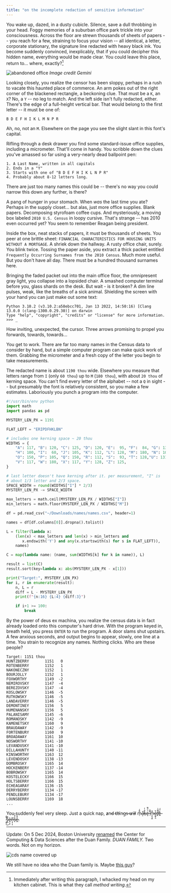 ```yaml
---
title: "on the incomplete redaction of sensitive information"
---
```


You wake up, dazed, in a dusty cubicle. Silence, save a dull throbbing in your head. Foggy memories of a suburban office park trickle into your consciousness. Across the floor are strewn thousands of sheets of papers -- you reach for a few, straining to focus your vision -- all identical, a letter, corporate stationary, the signature line redacted with heavy black ink. You become suddenly convinced, inexplicably, that if you could decipher this hidden name, everything would be made clear. You could leave this place, return to... where, exactly?[^1]

[^1]: Immediately after writing this paragraph, I whacked my head on my kitchen cabinet. This is what they call _method writing_.

![abandoned office](/assets/img/redact/office.png)
*Image credit Gemini*

Looking closely, you realize the censor has been sloppy, perhaps in a rush to vacate this haunted place of commerce. An arm pokes out of the right corner of the blackened rectangle, a beckoning clue. That must be a `K`, an `X`? No, a `Y` -- no leg to match. And the left side isn't fully redacted, either. There's the edge of a full-height vertical bar. That would belong to the first letter -- it must be one of:

```
B D E F H I K L M N P R
```

Ah, no, not an `M`. Elsewhere on the page you see the slight slant in this font's capital.

Rifling through a desk drawer you find some standard-issue office supplies, including a micrometer. That'll come in handy. You scribble down the clues you've amassed so far using a very-nearly dead ballpoint pen:

```
1. A Last Name, written in all capitals
2. Ends in a "Y"
3. Starts with one of "B D E F H I K L N P R"
4. Probably about 8-12 letters long.
```

There are just too many names this could be -- there's no way you could narrow this down any further, is there?

A pang of hunger in your stomach. When _was_ the last time you ate? Perhaps in the supply closet... but alas, just more office supplies. Blank papers. Decomposing styrofoam coffee cups. And mysteriously, a moving box labeled `2010 U.S. Census` in loopy cursive. That's strange -- has 2010 even occurred yet? You seem to remember Reagan being president.

Inside the box, neat stacks of papers, it must be thousands of sheets. You peer at one brittle sheet: `FINANCIAL CHARACTERISTICS FOR HOUSING UNITS WITHOUT A MORTGAGE`. A shriek down the hallway. A rusty office chair, surely. You blink twice. Tossing the paper aside, you extract a thick packet entitled `Frequently Occurring Surnames from the 2010 Census`. Much more useful. But you don't have all day. There must be a hundred thousand surnames here.

Bringing the faded packet out into the main office floor, the omnipresent gray light, you collapse into a lopsided chair. A smashed computer terminal before you, glass shards on the desk. But wait - is it broken? A dim line pulses, weak, like the breaths of a sick animal. Shielding the screen with your hand you can just make out some text:

```
Python 3.10.2 (v3.10.2:a58ebcc701, Jan 13 2022, 14:50:16) [Clang 13.0.0 (clang-1300.0.29.30)] on darwin
Type "help", "copyright", "credits" or "license" for more information.
>>> _
```

How inviting, unexpected, the cursor. Three arrows promising to propel you forwards, towards, towards...

You get to work. There are far too many names in the Census data to consider by hand, but a simple computer program can make quick work of them. Grabbing the micrometer and a fresh copy of the letter you begin to take measurements.

The redacted name is about `1190 thou` wide. Elsewhere you measure that letters range from `I` (only `60 thou`) up to `M` (`180 thou`), with about `20 thou` of kerning space. You can't find every letter of the alphabet -- not a `Q` in sight -- but presumably the font is relatively consistent, so you make a few estimates. Laboriously you punch a program into the computer.

```python
#!/usr/bin/env python
import math
import pandas as pd

MYSTERY_LEN_PX = 1191

FLAT_LEFT = "ERIPDFHKLBN"

# includes one kerning space ~ 20 thou
WIDTHS = {
    "A": 117, "B": 120, "C": 125, "D": 120, "E":  95, "F":  84, "G": 130,
    "H": 100, "I":  60, "J": 105, "K": 112, "L": 128, "M": 180, "N": 100,
    "O": 150, "P": 105, "Q": 150, "R": 112, "S":  93, "T": 128,"U": 131,
    "V": 117, "W": 180, "X": 117, "Y": 128, "Z": 125,
}

# last letter doesn't have kerning after it. per measurement, "I" is
# about 1/3 letter and 2/3 space.
SPACE_WIDTH = round(WIDTHS["I"] * 2/3)
MYSTERY_LEN_PX -= SPACE_WIDTH

max_letters = math.ceil(MYSTERY_LEN_PX / WIDTHS["I"])
min_letters = math.floor(MYSTERY_LEN_PX / WIDTHS["M"])

df = pd.read_csv("~/Downloads/names/names.csv", header=1)

names = df[df.columns[0]].dropna().tolist()

L = filter(lambda x:
    (len(x) < max_letters and len(x) > min_letters and
       x.endswith('Y') and any(x.startswith(s) for s in FLAT_LEFT)),
    names)

C = map(lambda name: (name, sum(WIDTHS[k] for k in name)), L)

result = list(C)
result.sort(key=lambda x: abs(MYSTERY_LEN_PX - x[1]))

print("Target:", MYSTERY_LEN_PX)
for i, r in enumerate(result):
    n, L = r
    diff = L - MYSTERY_LEN_PX
    print(f"{n:16} {L:4} {diff:3}")

    if i+1 >= 100:
        break
```

By the power of deus ex machina, you realize the census data is in fact already loaded onto this computer's hard drive. With the program keyed in, breath held, you press `ENTER` to run the program. A door slams shut upstairs. A few anxious seconds, and output begins to appear, slowly, one line at a time. You strain to recognize any names. Nothing clicks. Who are these people?

```
Target: 1151 thou
HUNTZBERRY       1151   0
ROTENBERRY       1152   1
NAKONECZNY       1152   1
BOURJOLLY        1152   1
FOXWORTHY        1149  -2
NEMIROVSKY       1147  -4
BEREZOVSKY       1147  -4
KOSLOWSKY        1146  -5
RUTKOWSKY        1146  -5
LANDAVERRY       1146  -5
DEMONTINEY       1156   5
HUMENANSKY       1156   5
PALANISAMY       1145  -6
ROMANOSKY        1142  -9
KAMENETSKY       1160   9
BRAUDAWAY        1142  -9
FORTENBURY       1160   9
BROADAWAY        1161  10
NOSWORTHY        1141 -10
LEVANDUSKY       1141 -10
DILLAHUNTY       1140 -11
KINSWORTHY       1163  12
LEVENDOSKY       1138 -13
DOMBROSKY        1165  14
HOCKENBERY       1137 -14
BOBROWSKY        1165  14
KOSTELECKY       1166  15
HOLTSBERRY       1166  15
ECHEAGARAY       1136 -15
DERRYBERRY       1134 -17
PENDLEBURY       1134 -17
LOUNSBERRY       1169  18
...
```

You suddenly feel very sleep. Just a quick nap, a̷n̴d̴ ̴t̴h̸i̷n̴g̵s̵ ̴w̷i̵l̵l̷ m̵̜̎̎̾a̴͔͒͘̕k̴̤͊͗̓ë̶̝́̈́͌ ̴̤̅̄̽̕m̵̧̖͓͖̂̑ó̵̯̬̥̱̌̕r̸̭̋̎͊͛e̶͍̾̈́́ ̷͔͖̜̔͌̇͜s̷̟̲͂͊e̴͈̩͙̜͛n̶͔̗̜͙̅͘s̷̞̊̒̽̓e̵̪̓̄̊.

---

Update: On 5 Dec 2024, Boston University [renamed](https://www.bu.edu/today/close-ups/2024/naming-of-cds-building/) the Center for Computing & Data Sciences after the Duan Family. *DUAN FAMILY.* Two words. Not on my horizon.

![cds name covered up](/assets/img/redact/cds.jpeg)

We still have no idea who the Duan family is. Maybe [this guy](https://en.wikipedia.org/wiki/Duan_Yongping)?